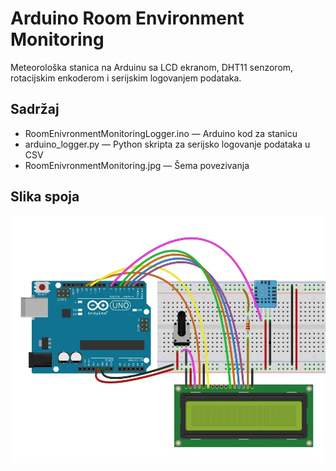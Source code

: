 # Arduino Room Environment Monitoring

Meteorološka stanica na Arduinu sa LCD ekranom, DHT11 senzorom, rotacijskim enkoderom i serijskim logovanjem podataka.

## Sadržaj

- RoomEnivronmentMonitoringLogger.ino — Arduino kod za stanicu
- arduino_logger.py — Python skripta za serijsko logovanje podataka u CSV
- RoomEnivronmentMonitoring.jpg — Šema povezivanja 

## Slika spoja
![Približna slika spoja](RoomEnivronmentMonitoring.jpg)
